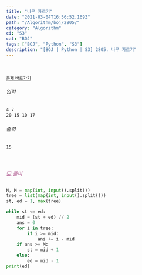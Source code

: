 ```yaml
---
title: "나무 자르기"
date: "2021-03-04T16:56:52.169Z"
path: "/Algorithm/boj/2805/"
category: "Algorithm"
ci: "S3"
cat: "BOJ"
tags: ["BOJ", "Python", "S3"]
description: "[BOJ | Python | S3] 2805. 나무 자르기"
---
```


<br />

<a href="https://www.acmicpc.net/problem/2805"><small>문제 바로가기</small></a>

###### 입력

```sh
4 7
20 15 10 17
```

###### 출력

```sh
15
```

<br />

##### <h5 style="color:#C587AE;">💻 풀이</h5>

```python
N, M = map(int, input().split())
tree = list(map(int, input().split()))
st, ed = 1, max(tree)

while st <= ed:
    mid = (st + ed) // 2
    ans = 0
    for i in tree:
        if i >= mid:
            ans += i - mid
    if ans >= M:
        st = mid + 1
    else:
        ed = mid - 1
print(ed)
```



